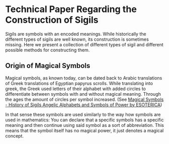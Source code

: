 <page>
  
  # Technical Paper Regarding the Construction of Sigils
  
  <abstract>
  Sigils are symbols with an encoded meanings. While historically the different types of sigils are well known, its construction is sometimes missing. Here we present a collection of different types of sigil and different possible methods for constructing them.
  </abstract>

  ## Origin of Magical Symbols

  Magical symbols, as known today, can be dated back to Arabic translations of Greek translations of Egyptian papyrus scrolls. While translating into greek, the Greek used letters of their alphabet with added circles to differentiate between symbols with and without magical meaning. Through the ages the amount of circles per symbol increased. (See [Magical Symbols - History of Sigils Angelic Alphabets and Symbols of Power by ESOTERICA](https://www.youtube.com/watch?v=7dhz4GR2yio))

  <interactive name="greekMagicSymbols"></interactive>

  In that sense these symbols are used similarly to the way how symbols are used in mathematics: You can declare that a specific symbols has a specific meaning and then continue using said symbol as a sort of abbreviation. This means that the symbol itself has no magical power, it just denotes a magical concept.
</page>